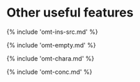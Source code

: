 # Other useful features

<!-- section: insert source text -->
{% include 'omt-ins-src.md' %}

<!-- section: empty translation -->
{% include 'omt-empty.md' %}

<!-- section: character table -->
{% include 'omt-chara.md' %}

<!-- section: run search -->
{% include 'omt-conc.md' %}
